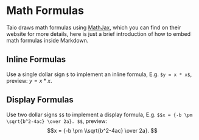 # Math Formulas

Taio draws math formulas using [MathJax](https://www.mathjax.org/), which you can find on their website for more details, here is just a brief introduction of how to embed math formulas inside Markdown.

## Inline Formulas

Use a single dollar sign `$` to implement an inline formula, E.g. `$y = x * x$`, preview: $y = x * x$.

## Display Formulas

Use two dollar signs `$$` to implement a display formula, E.g. `$$x = {-b \pm \sqrt{b^2-4ac} \over 2a}. $$`, preview: $$x = {-b \pm \\sqrt{b^2-4ac} \over 2a}. $$